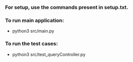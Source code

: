 ### For setup, use the commands present in setup.txt.

### To run main application:
- python3 src/main.py

### To run the test cases:
- python3 src/test_queryController.py
